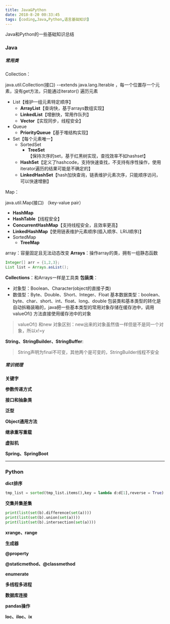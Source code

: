 ```yaml
---
title: Java&Python
date: 2018-8-20 00:33:45
tags: [coding,Java,Python,语言基础知识]
---
```


Java和Python的一些基础知识总结

<!--more-->

### Java

##### 常用类

Collection：

 java.util.Collection(接口) --extends java.lang.Iterable ，每一个位置存一个元素，没有get方法，只能通过iterator() 遍历元素

- List【维护一组元素特定顺序】
  - **ArrayList**【查询快，基于arrays数组实现】
  - **LinkedList**【增删快，常用作队列】
  - **Vector**【实现同步，线程安全】
- Queue
  - **PriorityQueue**【基于堆结构实现】
- Set【每个元素唯一】
  - SortedSet
    - **TreeSet**【保持次序的set，基于红黑树实现，查找效率不如hashset】
  - **HashSet**【定义了hashcode，支持快速查找，不支持有序性操作，使用iterator遍历的结果可能是不确定的】
  - **LinkedHashSet**【hash加快查询，链表维护元素次序，只能顺序访问，可以快速增删】
  
Map：

java.util.Map(接口)      （key-value pair）

- **HashMap**
- **HashTable**【线程安全】
- **ConcurrentHashMap**【支持线程安全，且效率更高】
- **LinkedHashMap**【使用链表维护元素顺序(插入顺序、LRU顺序)】
- SortedMap
  - **TreeMap**

array：容量固定且无法动态改变
**Arrays**：操作array的类，拥有一组静态函数
```java
Integer[] arr = {1,2,3};
List list = Arrays.asList();
```
**Collections**：和Arrays一样是工具类
**包装类**：
- 对象型：Boolean、Character(object的直接子类)
- 数值型：Byte、Double、Short、Integer、Float
基本数据类型：boolean、byte、char、short、int、float、long、double
包装类和基本类型的转化是自动拆箱装箱的，java把一些基本类型的常用对象存储在缓存池中，调用valueOf() 方法直接使用缓存池中的对象
> valueOf() 和new 对象区别：new出来的对象虽然值一样但是不是同一个对象，所以x!=y

**String、StringBuilder、StringBuffer**:
> String声明为final不可变，其他两个是可变的，StringBuilder线程不安全
##### 常识梳理
**关键字**

**参数传递方式**

**接口和抽象类**

**泛型**

**Object通用方法**

**继承重写重载**

**虚拟机**

**Spring、SpringBoot**

---

### Python

**dict排序**

```python
tmp_list = sorted(tmp_list.items(),key = lambda d:d[1],reverse = True)  ##按value、反序
```

**交集并集差集**

```python
print(list(set(b).difference(set(a))))
print(list(set(b).union(set(a))))
print(list(set(b).intersection(set(a))))
```

**xrange、range**

**生成器**

**@property**

**@staticmethod、@classmethod**

**enumerate**

**多线程多进程**

**数据库连接**

**pandas操作**

**loc、iloc、ix**